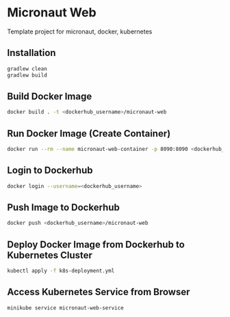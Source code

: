 # Micronaut Web
Template project for micronaut, docker, kubernetes

## Installation
```bash
gradlew clean
gradlew build
```

## Build Docker Image
```bash
docker build . -t <dockerhub_username>/micronaut-web
```

## Run Docker Image (Create Container)
```bash
docker run --rm --name micronaut-web-container -p 8090:8090 <dockerhub_username>/micronaut-web:latest
```

## Login to Dockerhub
```bash
docker login --username=<dockerhub_username>
```

## Push Image to Dockerhub
```bash
docker push <dockerhub_username>/micronaut-web
```

## Deploy Docker Image from Dockerhub to Kubernetes Cluster
```bash
kubectl apply -f k8s-deployment.yml
```

## Access Kubernetes Service from Browser
```bash
minikube service micronaut-web-service
```
